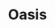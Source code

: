 ---
title: "Oasis"
summary: "Rock band from Burnage, Manchester, formed in 1991. Formed out of the ashes of a band called The Rain who started in 1990. Chris was sacked and took over on vocals. His brother then joined as songwriter and additional guitarist. In 1999, two of the founding members left the group and Noel played their parts on the fourth album. Two new musicians were recruited - and - initially for touring duties, but became full-time and were part of the songwriting process on the following albums. On August 28, 2009, Noel announced that he was leaving the band after an altercation with Liam. The remaining members continue performing as , while Noel formed . Members: ex- ex- & : Drums son of ex- Notable session & live members: Scott McLeod ex-The Ya Ya's : Lead Guitar & Backing Vocals : Drummer : Keyboards : Keyboards : Drums Guitar"
image: "oasis.jpg"
apple_music_artist_url: "https://music.apple.com/gb/artist/oasis/512633"
---